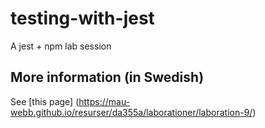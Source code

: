 # testing-with-jest
A jest + npm lab session

## More information (in Swedish)
See [this page] (https://mau-webb.github.io/resurser/da355a/laborationer/laboration-9/)
